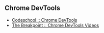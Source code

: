 ## Chrome DevTools
* [Codeschool :: Chrome DevTools](http://www.codeschool.com/courses/discover-devtools)
* [The Breakpoint :: Chrome DevTools Videos](http://www.youtube.com/playlist?list=PLVUliVBcvz1n_DOgB4lb06G_Dc5fQVRRv)


